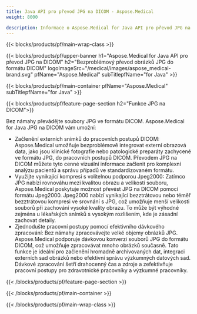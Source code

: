 ```yaml
---
title: Java API pro převod JPG na DICOM - Aspose.Medical
weight: 8000

description: Informace o Aspose.Medical for Java API pro převod JPG na DICOM
---
```


{{< blocks/products/pf/main-wrap-class >}}

{{< blocks/products/pf/upper-banner h1="Aspose.Medical for Java API pro převod JPG na DICOM" h2="Bezproblémový převod obrázků JPG do formátu DICOM" logoImageSrc="/medical/images/aspose_medical-brand.svg" pfName="Aspose.Medical" subTitlepfName="for Java" >}}

{{< blocks/products/pf/main-container pfName="Aspose.Medical" subTitlepfName="for Java" >}}

{{< blocks/products/pf/feature-page-section h2="Funkce JPG na DICOM">}}

<p>Bez námahy převádějte soubory JPG ve formátu DICOM. Aspose.Medical for Java JPG na DICOM vám umožní:</p>

<ul>
<li>Začlenění externích snímků do pracovních postupů DICOM: Aspose.Medical umožňuje bezproblémově integrovat externí obrazová data, jako jsou klinické fotografie nebo patologické preparáty zachycené ve formátu JPG, do pracovních postupů DICOM. Převodem JPG na DICOM můžete tyto cenné vizuální informace začlenit pro komplexní analýzu pacientů a správu případů ve standardizovaném formátu.</li>
<li>Využijte vynikající kompresi s volitelnou podporou Jpeg2000: Zatímco JPG nabízí rovnováhu mezi kvalitou obrazu a velikostí souboru, Aspose.Medical poskytuje možnost převést JPG na DICOM pomocí formátu Jpeg2000. Jpeg2000 nabízí vynikající bezztrátovou nebo téměř bezztrátovou kompresi ve srovnání s JPG, což umožňuje menší velikosti souborů při zachování vysoké kvality obrazu. To může být výhodné zejména u lékařských snímků s vysokým rozlišením, kde je zásadní zachovat detaily.</li>
<li>Zjednodušte pracovní postupy pomocí efektivního dávkového zpracování: Bez námahy zpracovávejte velké objemy obrázků JPG. Aspose.Medical podporuje dávkovou konverzi souborů JPG do formátu DICOM, což umožňuje zpracovávat mnoho obrázků současně. Tato funkce je ideální pro začlenění hromadně archivovaných dat, integraci externích sad obrázků nebo efektivní správu výzkumných datových sad. Dávkové zpracování šetří drahocenný čas a zdroje a zefektivňuje pracovní postupy pro zdravotnické pracovníky a výzkumné pracovníky.</li>
</ul>

{{< /blocks/products/pf/feature-page-section >}}

{{< /blocks/products/pf/main-container >}}

{{< /blocks/products/pf/main-wrap-class >}}